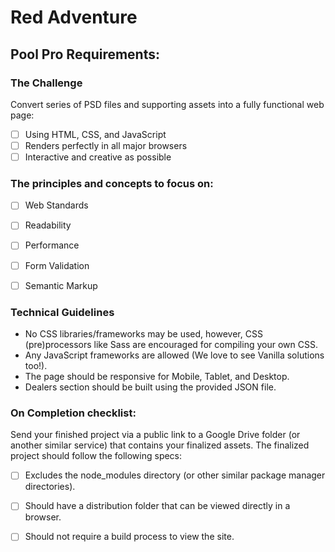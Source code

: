 # Red Adventure
## Pool Pro Requirements:

### The Challenge
Convert series of PSD files and supporting assets into a fully functional web page: 
- [ ] Using HTML, CSS, and JavaScript
- [ ] Renders perfectly in all major browsers
- [ ] Interactive and creative as possible

### The principles and concepts to focus on:
- [ ] Web Standards
- [ ] Readability
- [ ] Performance
- [ ] Form Validation
- [ ] Semantic Markup

 
### Technical Guidelines
  * No CSS libraries/frameworks may be used, however, CSS (pre)processors like Sass are encouraged for compiling your own CSS.
  * Any JavaScript frameworks are allowed (We love to see Vanilla solutions too!).
  * The page should be responsive for Mobile, Tablet, and Desktop.
  * Dealers section should be built using the provided JSON file.

### On Completion checklist:
Send your finished project via a public link to a Google Drive folder (or another similar service) that contains your finalized assets. The finalized project should follow the following specs:
- [ ] Excludes the node_modules directory (or other similar package manager directories).
- [ ] Should have a distribution folder that can be viewed directly in a browser.
- [ ] Should not require a build process to view the site.

